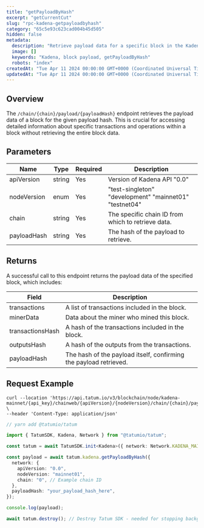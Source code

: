 ```yaml
---
title: "getPayloadByHash"
excerpt: "getCurrentCut"
slug: "rpc-kadena-getpayloadbyhash"
category: "65c5e93c623cad004b45d505"
hidden: false
metadata:
  description: "Retrieve payload data for a specific block in the Kadena blockchain by payload hash."
  image: []
  keywords: "Kadena, block payload, getPayloadByHash"
  robots: "index"
createdAt: "Tue Apr 11 2024 00:00:00 GMT+0000 (Coordinated Universal Time)"
updatedAt: "Tue Apr 11 2024 00:00:00 GMT+0000 (Coordinated Universal Time)"
---
```


## Overview

The `/chain/{chain}/payload/{payloadHash}` endpoint retrieves the payload data of a block for the given payload hash. This is crucial for accessing detailed information about specific transactions and operations within a block without retrieving the entire block data.

## Parameters

| Name        | Type   | Required | Description                                            |
| ----------- | ------ | -------- | ------------------------------------------------------ |
| apiVersion  | string | Yes      | Version of Kadena API "0.0"                            |
| nodeVersion | enum   | Yes      | "test-singleton" "development" "mainnet01" "testnet04" |
| chain       | string | Yes      | The specific chain ID from which to retrieve data.     |
| payloadHash | string | Yes      | The hash of the payload to retrieve.                   |

## Returns

A successful call to this endpoint returns the payload data of the specified block, which includes:

| Field            | Description                                                       |
| ---------------- | ----------------------------------------------------------------- |
| transactions     | A list of transactions included in the block.                     |
| minerData        | Data about the miner who mined this block.                        |
| transactionsHash | A hash of the transactions included in the block.                 |
| outputsHash      | A hash of the outputs from the transactions.                      |
| payloadHash      | The hash of the payload itself, confirming the payload retrieved. |

## Request Example

```curl
curl --location 'https://api.tatum.io/v3/blockchain/node/kadena-mainnet/{api_key}/chainweb/{apiVersion}/{nodeVersion}/chain/{chain}/payload/{payloadHash}' \
--header 'Content-Type: application/json'
```
```typescript
// yarn add @tatumio/tatum

import { TatumSDK, Kadena, Network } from "@tatumio/tatum";

const tatum = await TatumSDK.init<Kadena>({ network: Network.KADENA_MAINNET });

const payload = await tatum.kadena.getPayloadByHash({
  network: {
    apiVersion: "0.0",
    nodeVersion: "mainnet01",
    chain: "0", // Example chain ID
  },
  payloadHash: "your_payload_hash_here",
});

console.log(payload);

await tatum.destroy(); // Destroy Tatum SDK - needed for stopping background jobs
```
